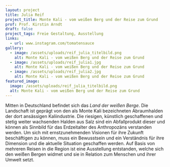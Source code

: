 ```yaml
---
layout: project
title: Julia Reif
project_title: Monte Kali - vom weißen Berg und der Reise zum Grund
prof: Prof. Kirstin Arndt
draft: false
project_tags: Freie Gestaltung, Ausstellung
links:
  - url: www.instagram.com/tomatensauce
gallery:
  - image: /assets/uploads/reif_julia_titelbild.png
    alt: Monte Kali - vom weißen Berg und der Reise zum Grund
  - image: /assets/uploads/reif_julia1.jpg
    alt: Monte Kali - vom weißen Berg und der Reise zum Grund
  - image: /assets/uploads/reif_julia2.jpg
    alt: Monte Kali - vom weißen Berg und der Reise zum Grund
featured_image:
  image: /assets/uploads/reif_julia_titelbild.png
  alt: Monte Kali - vom weißen Berg und der Reise zum Grund
---
```

Mitten in Deutschland befindet sich das *Land der weißen Berge*. Die Landschaft ist geprägt von den als Monte Kali bezeichneten Abraumhalden der dort ansässigen Kaliindustrie. Die riesigen, künstlich geschaffenen und stetig weiter wachsenden Halden aus Salz sind ein Abfallprodukt dieser und können als Sinnbild für das Erdzeitalter des Anthropozäns verstanden werden. Um sich mit ernstzunehmenden Visionen für ihre Zukunft beschäftigen zu können, muss ein Bewusstsein und ein Verständnis für ihre Dimension und die aktuelle Situation geschaffen werden. Auf Basis von mehreren Reisen in die Region ist eine Ausstellung entstanden, welche sich den weißen Bergen widmet und sie in Relation zum Menschen und ihrer Umwelt setzt.